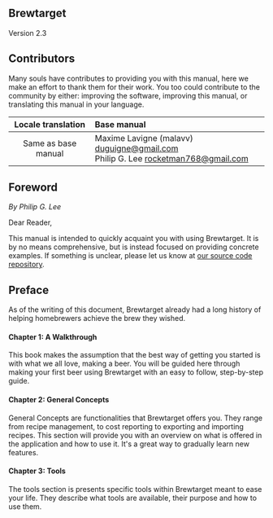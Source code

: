 Brewtarget
---------------------------------
Version 2.3

## Contributors
Many souls have contributes to providing you with this manual, here we make an effort to thank them for their work. You too could contribute to the community by either: improving the software, improving this manual, or translating this manual in your language.

| Locale translation  | Base manual |
| :----------------:  | :---------- |
| Same as base manual | Maxime Lavigne (malavv) <duguigne@gmail.com><br/> Philip G. Lee <rocketman768@gmail.com> |

## Foreword
*By Philip G. Lee*

Dear Reader,

This manual is intended to quickly acquaint you with using Brewtarget. It is by no means comprehensive, but is instead focused on providing concrete examples. If something is unclear, please let us know at
[our source code repository](https://github.com/Brewtarget/manual).

## Preface

As of the writing of this document, Brewtarget already had a long history of helping homebrewers achieve the brew they wished.

#### Chapter 1: A Walkthrough
This book makes the assumption that the best way of getting you started is with what we all love, making a beer. You will be guided here through making your first beer using Brewtarget with an easy to follow, step-by-step guide.

#### Chapter 2: General Concepts
General Concepts are functionalities that Brewtarget offers you. They range from recipe management, to cost reporting to exporting and importing recipes. This section will provide you with an overview on what is offered in the application and how to use it. It's a great way to gradually learn new features.

#### Chapter 3: Tools
The tools section is presents specific tools within Brewtarget meant to ease your life. They describe what tools are available, their purpose and how to use them.